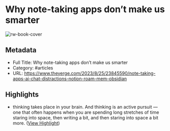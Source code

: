 # Why note-taking apps don’t make us smarter

![rw-book-cover](https://cdn.vox-cdn.com/thumbor/f4ETlfmpKcJybLO5CIfiGvHiVbw=/0x0:2325x1550/1200x628/filters:focal(1163x775:1164x776)/cdn.vox-cdn.com/uploads/chorus_asset/file/24872830/obsidian.jpg)

## Metadata
- Full Title: Why note-taking apps don’t make us smarter
- Category: #articles
- URL: https://www.theverge.com/2023/8/25/23845590/note-taking-apps-ai-chat-distractions-notion-roam-mem-obsidian

## Highlights
- thinking takes place in your brain. And thinking is an active pursuit — one that often happens when you are spending long stretches of time staring into space, then writing a bit, and then staring into space a bit more. ([View Highlight](https://read.readwise.io/read/01h9crf51hfxnkjb1b5ndw13aq))
